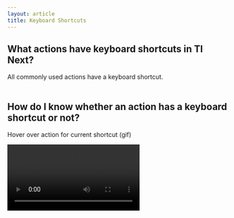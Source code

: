 ```yaml
---
layout: article
title: Keyboard Shortcuts
---
```



## What actions have keyboard shortcuts in TI Next?

All commonly used actions have a keyboard shortcut.
<br>&nbsp;

## How do I know whether an action has a keyboard shortcut or not?

Hover over action for current shortcut (gif)

<video src="/uploads/TI-NEXT-VIDEOS/Hover Over Keyboard Shortcuts.mp4" autoplay>

Settings&gt; keyboard pref: actions which there are shortcuts

## I don’t like the default keyboard shortcuts. How can I set up my own keyboard shortcuts?

(gif) Go into what you want to change and and type the desired shortcut

## Why am I unable to set a keyboard shortcut?

If overwrite, previous action becomes blank

## I am a current Trados/ MemoQ/ OmegaT/ Deja Vu user. How can I get TI Next to behave like my other CAT tool?

Default keyboard shortcut profiles in drop down

Hover over updates

<video src="/uploads/bulkfileupload-sd.mp4" autoplay>

Link to [file](/uploads/bulkfileupload-sd.mp4)